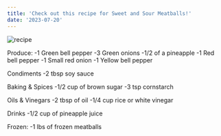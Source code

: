 ```yaml
---
title: 'Check out this recipe for Sweet and Sour Meatballs!'
date: '2023-07-20'
---
```


![recipe](/images/third.jpeg)

Produce:
-1 Green bell pepper
-3 Green onions
-1/2 of a pineapple
-1 Red bell pepper
-1 Small red onion
-1 Yellow bell pepper

Condiments
-2 tbsp soy sauce

Baking & Spices
-1/2 cup of brown sugar
-3 tsp cornstarch

Oils & Vinegars
-2 tbsp of oil
-1/4 cup rice or white vinegar

Drinks
-1/2 cup of pineapple juice

Frozen:
-1 lbs of frozen meatballs
